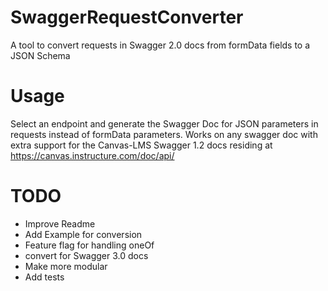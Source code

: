 # SwaggerRequestConverter
A tool to convert requests in Swagger 2.0 docs from formData fields to a JSON Schema

# Usage

Select an endpoint and generate the Swagger Doc for JSON parameters in requests instead of formData parameters. Works on any swagger doc with extra support for the Canvas-LMS Swagger 1.2 docs residing at https://canvas.instructure.com/doc/api/

# TODO

* Improve Readme
* Add Example for conversion
* Feature flag for handling oneOf
* convert for Swagger 3.0 docs
* Make more modular
* Add tests
